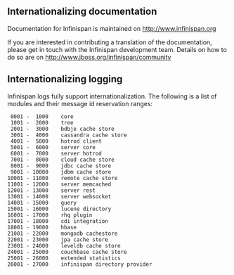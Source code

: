 ## Internationalizing documentation

Documentation for Infinispan is maintained on http://www.infinispan.org

If you are interested in contributing a translation of the documentation, please get in touch with the Infinispan
development team.  Details on how to do so are on http://www.jboss.org/infinispan/community

## Internationalizing logging

Infinispan logs fully support internationalization. The following is a list of modules and their message id reservation ranges:

     0001 -  1000    core
     1001 -  2000    tree
     2001 -  3000    bdbje cache store
     3001 -  4000    cassandra cache store
     4001 -  5000    hotrod client
     5001 -  6000    server core
     6001 -  7000    server hotrod
     7001 -  8000    cloud cache store
     8001 -  9000    jdbc cache store
     9001 - 10000    jdbm cache store
    10001 - 11000    remote cache store
    11001 - 12000    server memcached
    12001 - 13000    server rest
    13001 - 14000    server websocket
    14001 - 15000    query
    15001 - 16000    lucene directory
    16001 - 17000    rhq plugin
    17001 - 18000    cdi integration
    18001 - 19000    hbase
    21001 - 22000    mongodb cachestore
    22001 - 23000    jpa cache store
    23001 - 24000    leveldb cache store
    24001 - 25000    couchbase cache store
    25001 - 26000    extended statistics
    26001 - 27000    infinispan directory provider

